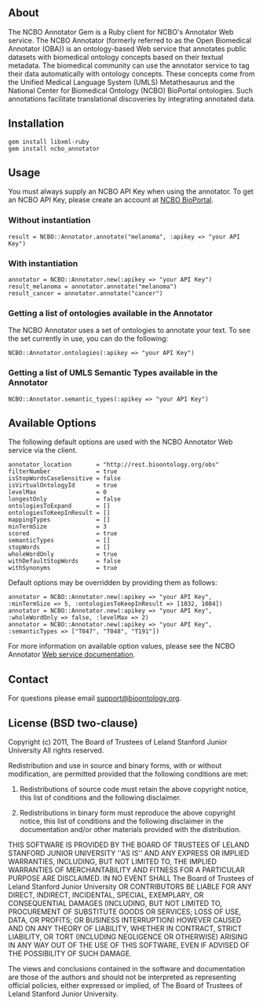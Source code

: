 ## About

The NCBO Annotator Gem is a Ruby client for NCBO's Annotator Web service. The NCBO Annotator (formerly referred to as the Open Biomedical Annotator (OBA)) is an ontology-based Web service that annotates public datasets with biomedical ontology concepts based on their textual metadata. The biomedical community can use the annotator service to tag their data automatically with ontology concepts. These concepts come from the Unified Medical Language System (UMLS) Metathesaurus and the National Center for Biomedical Ontology (NCBO) BioPortal ontologies. Such annotations facilitate translational discoveries by integrating annotated data.

## Installation

    gem install libxml-ruby
    gem install ncbo_annotator

## Usage

You must always supply an NCBO API Key when using the annotator. To get an NCBO API Key, please create an account at [NCBO BioPortal](http://bioportal.bioontology.org/accounts/new).

### Without instantiation
    result = NCBO::Annotator.annotate("melanoma", :apikey => "your API Key")

### With instantiation
    annotator = NCBO::Annotator.new(:apikey => "your API Key")
    result_melanoma = annotator.annotate("melanoma")
    result_cancer = annotator.annotate("cancer")
    
### Getting a list of ontologies available in the Annotator
The NCBO Annotator uses a set of ontologies to annotate your text. To see the set currently in use, you can do the following:

    NCBO::Annotator.ontologies(:apikey => "your API Key")
    
### Getting a list of UMLS Semantic Types available in the Annotator

    NCBO::Annotator.semantic_types(:apikey => "your API Key")
    
## Available Options
The following default options are used with the NCBO Annotator Web service via the client.

    annotator_location       = "http://rest.bioontology.org/obs"
    filterNumber             = true
    isStopWordsCaseSensitive = false
    isVirtualOntologyId      = true
    levelMax                 = 0
    longestOnly              = false
    ontologiesToExpand       = []
    ontologiesToKeepInResult = []
    mappingTypes             = []
    minTermSize              = 3
    scored                   = true
    semanticTypes            = []
    stopWords                = []
    wholeWordOnly            = true
    withDefaultStopWords     = false
    withSynonyms             = true
    
Default options may be overridden by providing them as follows:

    annotator = NCBO::Annotator.new(:apikey => "your API Key", :minTermSize => 5, :ontologiesToKeepInResult => [1032, 1084])
    annotator = NCBO::Annotator.new(:apikey => "your API Key", :wholeWordOnly => false, :levelMax => 2)
    annotator = NCBO::Annotator.new(:apikey => "your API Key", :semanticTypes => ["T047", "T048", "T191"])
    
For more information on available option values, please see the NCBO Annotator [Web service documentation](http://www.bioontology.org/wiki/index.php/Annotator_User_Guide#Annotator_Web_Service_Parameters).

## Contact
For questions please email [support@bioontology.org](support@bioontology.org).

## License (BSD two-clause)

Copyright (c) 2011, The Board of Trustees of Leland Stanford Junior University
All rights reserved.

Redistribution and use in source and binary forms, with or without modification, are
permitted provided that the following conditions are met:

   1. Redistributions of source code must retain the above copyright notice, this list of
      conditions and the following disclaimer.

   2. Redistributions in binary form must reproduce the above copyright notice, this list
      of conditions and the following disclaimer in the documentation and/or other materials
      provided with the distribution.

THIS SOFTWARE IS PROVIDED BY THE BOARD OF TRUSTEES OF LELAND STANFORD JUNIOR UNIVERSITY
''AS IS'' AND ANY EXPRESS OR IMPLIED WARRANTIES, INCLUDING, BUT NOT LIMITED TO, THE IMPLIED
WARRANTIES OF MERCHANTABILITY AND FITNESS FOR A PARTICULAR PURPOSE ARE DISCLAIMED. IN NO
EVENT SHALL The Board of Trustees of Leland Stanford Junior University OR CONTRIBUTORS BE
LIABLE FOR ANY DIRECT, INDIRECT, INCIDENTAL, SPECIAL, EXEMPLARY, OR CONSEQUENTIAL DAMAGES
(INCLUDING, BUT NOT LIMITED TO, PROCUREMENT OF SUBSTITUTE GOODS OR SERVICES; LOSS OF USE,
DATA, OR PROFITS; OR BUSINESS INTERRUPTION) HOWEVER CAUSED AND ON ANY THEORY OF LIABILITY,
WHETHER IN CONTRACT, STRICT LIABILITY, OR TORT (INCLUDING NEGLIGENCE OR OTHERWISE) ARISING
IN ANY WAY OUT OF THE USE OF THIS SOFTWARE, EVEN IF ADVISED OF THE POSSIBILITY OF SUCH DAMAGE.

The views and conclusions contained in the software and documentation are those of the
authors and should not be interpreted as representing official policies, either expressed
or implied, of The Board of Trustees of Leland Stanford Junior University.




